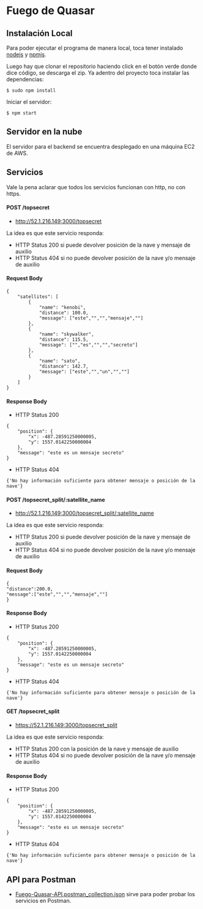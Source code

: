 # Fuego de Quasar

## Instalación Local
Para poder ejecutar el programa de manera local, toca tener instalado [nodejs](https://nodejs.org/) y [npmjs](https://www.npmjs.com/).

Luego hay que clonar el repositorio haciendo click en el botón verde donde dice código, se descarga el zip. Ya adentro del proyecto toca instalar las dependencias:

    $ sudo npm install

Iniciar el servidor:

    $ npm start

## Servidor en la nube
El servidor para el backend se encuentra desplegado en una máquina EC2 de AWS.

## Servicios
Vale la pena aclarar que todos los servicios funcionan con http, no con https.

#### POST /topsecret
  - http://52.1.216.149:3000/topsecret

La idea es que este servicio responda:
-   HTTP Status 200 si puede devolver posición de la nave y mensaje de auxilio
-   HTTP Status 404 si no puede devolver posición de la nave y/o mensaje de auxilio
#### Request Body
```
{
    "satellites": [
        {
            "name": "kenobi",
            "distance": 100.0,
            "message": ["este","","","mensaje",""]
        },
        {
            "name": "skywalker",
            "distance": 115.5,
            "message": ["","es","","","secreto"]
        },
        {
            "name": "sato",
            "distance": 142.7,
            "message": ["este","","un","",""]
        }
    ]
}
```
#### Response Body
- HTTP Status 200
```
{
    "position": {
        "x": -487.28591250000005,
        "y": 1557.0142250000004
    },
    "message": "este es un mensaje secreto"
}
```
- HTTP Status 404
```
{'No hay información suficiente para obtener mensaje o posición de la nave'}
```

#### POST /topsecret_split/:satellite_name
  - http://52.1.216.149:3000/topsecret_split/:satellite_name

La idea es que este servicio responda:
-   HTTP Status 200 si puede devolver posición de la nave y mensaje de auxilio
-   HTTP Status 404 si no puede devolver posición de la nave y/o mensaje de auxilio
#### Request Body
```
{
"distance":200.0,
"message":["este","","","mensaje",""]
}
```
#### Response Body
- HTTP Status 200
```
{
    "position": {
        "x": -487.28591250000005,
        "y": 1557.0142250000004
    },
    "message": "este es un mensaje secreto"
}
```
- HTTP Status 404
```
{'No hay información suficiente para obtener mensaje o posición de la nave'}
```

#### GET /topsecret_split
  - https://52.1.216.149:3000/topsecret_split

La idea es que este servicio responda:
-   HTTP Status 200 con la posición de la nave y mensaje de auxilio
-   HTTP Status 404 si no puede devolver posición de la nave y/o mensaje de auxilio
#### Response Body
- HTTP Status 200
```
{
    "position": {
        "x": -487.28591250000005,
        "y": 1557.0142250000004
    },
    "message": "este es un mensaje secreto"
}
```
- HTTP Status 404
```
{'No hay información suficiente para obtener mensaje o posición de la nave'}
```

## API para Postman

- [Fuego-Quasar-API.postman_collection.json](https://github.com/carlosinfante98/fuego-de-quasar/blob/main/Fuego-Quasar-API.postman_collection.json) sirve para poder probar los servicios en Postman.
